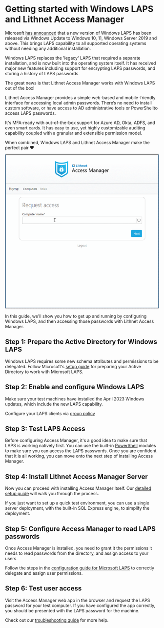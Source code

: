 # Getting started with Windows LAPS and Lithnet Access Manager

Microsoft [has announced](https://techcommunity.microsoft.com/t5/windows-it-pro-blog/by-popular-demand-windows-laps-available-now/ba-p/3788747) that a new version of Windows LAPS has been released via Windows Update to Windows 10, 11, Windows Server 2019 and above. This brings LAPS capability to all supported operating systems without needing any additional installation.

Windows LAPS replaces the 'legacy' LAPS that required a separate installation, and is now built into the operating system itself. It has received major new features including support for encrypting LAPS passwords, and storing a history of LAPS passwords.

The great news is that Lithnet Access Manager works with Windows LAPS out of the box! 

Lithnet Access Manager provides a simple web-based and mobile-friendly interface for accessing local admin passwords. There’s no need to install custom software, or have access to AD administrative tools or PowerShellto access LAPS passwords.

It's MFA-ready with out-of-the-box support for Azure AD, Okta, ADFS, and even smart cards. It has easy to use, yet highly customizable auditing capability coupled with a granular and extensible permission model.

When combined, Windows LAPS and Lithnet Access Manager make the perfect pair ❤

![](/.gitbook/assets/web-request-laps.gif)

In this guide, we'll show you how to get up and running by configuring Windows LAPS, and then accessing those passwords with Lithnet Access Manager. 

## Step 1: Prepare the Active Directory for Windows LAPS

Windows LAPS requires some new schema attributes and permissions to be delegated. Follow Microsoft's [setup guide](https://learn.microsoft.com/en-us/windows-server/identity/laps/laps-scenarios-windows-server-active-directory) for preparing your Active Directory to work with Microsoft LAPS. 

## Step 2: Enable and configure Windows LAPS
Make sure your test machines have installed the April 2023 Windows updates, which include the new LAPS capability.

Configure your LAPS clients via [group policy](https://learn.microsoft.com/en-us/windows-server/identity/laps/laps-management-policy-settings)

## Step 3: Test LAPS Access
Before configuring Access Manager, it's a good idea to make sure that LAPS is working natively first. You can use the built-in [PowerShell](https://learn.microsoft.com/en-us/windows-server/identity/laps/laps-scenarios-windows-server-active-directory#retrieve-a-password-from-windows-server-active-directory) modules to make sure you can access the LAPS passwords. Once you are confident that it is all working, you can move onto the next step of installing Access Manager.

## Step 4: Install Lithnet Access Manager Server
Now you can proceed with installing Access Manager itself. Our 
 [detailed setup guide](https://docs.lithnet.io/ams/installation/installing-the-access-manager-server/installing-the-access-manager-service) will walk you through the process.

If you just want to set up a quick test environment, you can use a single server deployment, with the built-in SQL Express engine, to simplify the deployment. 

## Step 5: Configure Access Manager to read LAPS passwords
Once Access Manager is installed, you need to grant it the permissions it needs to read passwords from the directory, and assign access to your users.

Follow the steps in the [configuration guide for Microsoft LAPS](https://docs.lithnet.io/ams/configuration/deploying-features/setting-up-microsoft-laps) to correctly delegate and assign user permissions.

## Step 6: Test user access
Visit the Access Manager web app in the browser and request the LAPS password for your test computer. If you have configured the app correctly, you should be presented with the LAPS password for the machine.

Check out our [troubleshooting guide](../troubleshooting.md) for more help. 